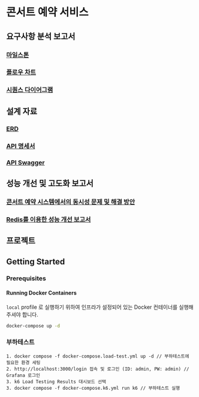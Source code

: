 # 콘서트 예약 서비스

## 요구사항 분석 보고서
### [마일스톤](https://github.com/users/giwonn/projects/5)
### [플로우 차트](./docs/flow_chart.md)
### [시퀀스 다이어그램](./docs/sequence_diagram.md)

## 설계 자료
### [ERD](./docs/erd.md)
### [API 명세서](https://allens-personal-organization.gitbook.io/hhplus/step6/api-docs)
### [API Swagger](./docs/swagger.md)

## 성능 개선 및 고도화 보고서
### [콘서트 예약 시스템에서의 동시성 문제 및 해결 방안](./docs/concurrency.md)
### [Redis를 이용한 성능 개선 보고서](./docs/performance_improvement_by_redis)

## 프로젝트

## Getting Started

### Prerequisites

#### Running Docker Containers

`local` profile 로 실행하기 위하여 인프라가 설정되어 있는 Docker 컨테이너를 실행해주셔야 합니다.

```bash
docker-compose up -d
```

### 부하테스트
```
1. docker compose -f docker-compose.load-test.yml up -d // 부하테스트에 필요한 환경 세팅
2. http://localhost:3000/login 접속 및 로그인 (ID: admin, PW: admin) // Grafana 로그인
3. k6 Load Testing Results 대시보드 선택
3. docker compose -f docker-compose.k6.yml run k6 // 부하테스트 실행
```
